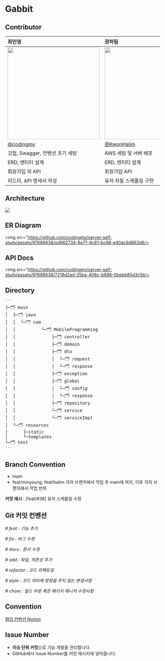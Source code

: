 # Gabbit

## **Contributor**

| 최민영 | 권하림 |
|:----------|:----------|
| <img src="https://github.com/codingmy/server-self-study/assets/97686638/f79e5feb-a0b3-4e38-96b3-cc1a938d7b74" width="300" /> |  <img src="https://github.com/codingmy/server-self-study/assets/97686638/a8845c1f-e2e0-4741-891a-f0f45cf61260" width="300" /> |
|[@codingmy](https://github.com/codingmy, "codingmy")|[@KwonHalim](https://github.com/KwonHalim, "KwonHalim")
| 깃헙, Swagger, 컨벤션 초기 세팅| AWS 세팅 및 서버 배포 |
| ERD, 엔티티 설계 | ERD, 엔티티 설계|
| 회원가입 외 API | 회원가입 API |
| 리드미, API 명세서 작성 | 유저 자동 스케줄링 구현 |   
   

## **Architecture**
<img src="https://github.com/codingmy/server-self-study/assets/97686638/bf8ba5e6-3060-4335-8103-80816ab5bbd5"/>



## **ER Diagram**
<img src="https://github.com/codingmy/server-self-study/assets/97686638/ed962734-8e71-4c61-bc68-e40ac6d863d6/>

## **API Docs**

<img src="https://github.com/codingmy/server-self-study/assets/97686638/7218d2ad-25ba-406c-b686-0bebb85d3c5b/>


## **Directory**

<pre>
```
├─🗂️ main
│  ├─🗂️ java
│  │  └─🗂️ com
│  │          └─🗂️ MobileProgramming
│  │              ├─🗂️ controller
│  │              ├─🗂️ domain 
│  │              ├─🗂️ dto
│  │              │  └─🗂️ request 
│  │              │  └─🗂️ response
|  |              ├─🗂️ exception 
│  │              ├─🗂️ global
│  │              │  └─🗂️ config
│  │              │  └─🗂️ response
│  │              ├─🗂️ repository
│  │              └─🗂️ service
│  │              └─🗂️ serviceImpl 
│  └─🗂️ resources
│      ├─static
│      └─templates
└─🗂️ test
```
</pre>





## **Branch Convention**
- main
- feat/minyoung, feat/halim 각자 브랜치에서 작업 후 main에 머지, 이후 각자 브랜치에서 작업 반복
  
**커밋 예시** : [feat/#38] 유저 스케줄링 수정



## **Git 커밋 컨벤션**

*# feat : 기능 추가*

*# fix : 버그 수정*

*# docs : 문서 수정*

*# add : 파일, 의존성 추가*

*# refactor : 코드 리팩토링*

*# style : 코드 의미에 영향을 주지 않는 변경사항*

*# chore : 빌드 부분 혹은 패키지 매니저 수정사항*

## **Convention**
[협업 컨벤션 Notion](https://www.notion.so/codingmy/ebf60fc5d15743c9b6401881f04a477b?pvs=4, "협업 컨벤션 Notion")


## **Issue Number**

- **이슈 단위 커밋**으로 기능 개발을 관리합니다.
- GitHub에서 Issue Number를 커밋 메시지에 넣어줍니다.

